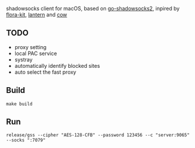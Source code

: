 

shadowsocks client for macOS, based on [go-shadowsocks2](https://github.com/riobard/go-shadowsocks2), 
inpired by [flora-kit](https://github.com/huacnlee/flora-kit), [lantern](https://github.com/getlantern) and [cow](https://github.com/cyfdecyf/cow)


## TODO
- proxy setting
- local PAC service
- systray
- automatically identify blocked sites
- auto select the fast proxy

## Build
```
make build
```

## Run


```
release/gss --cipher "AES-128-CFB" --password 123456 --c "server:9065" --socks ":7079"
```
